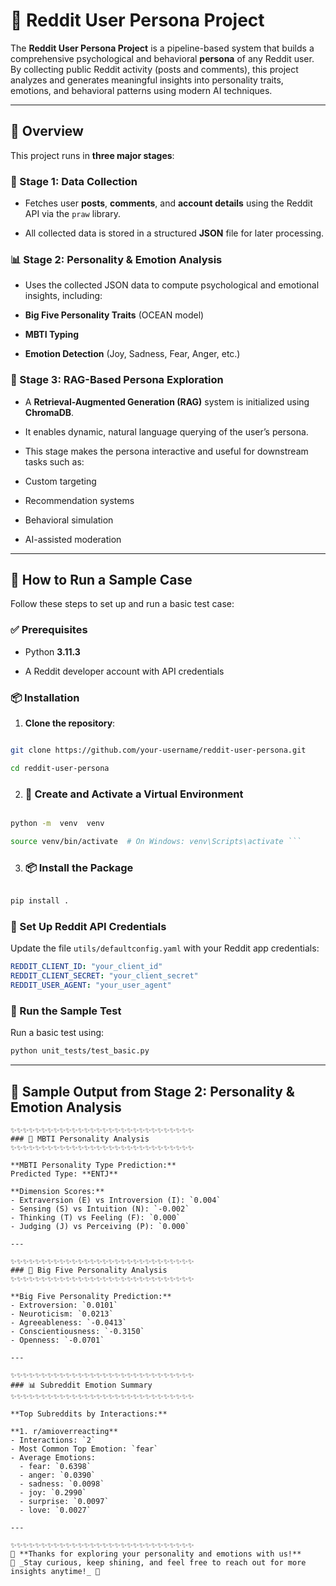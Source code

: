 # 🧠 Reddit User Persona Project

  

The **Reddit User Persona Project** is a pipeline-based system that builds a comprehensive psychological and behavioral **persona** of any Reddit user. By collecting public Reddit activity (posts and comments), this project analyzes and generates meaningful insights into personality traits, emotions, and behavioral patterns using modern AI techniques.

  

---

  

## 🚀 Overview

  

This project runs in **three major stages**:

  

### 📌 Stage 1: Data Collection

- Fetches user **posts**, **comments**, and **account details** using the Reddit API via the `praw` library.

- All collected data is stored in a structured **JSON** file for later processing.

  

### 📊 Stage 2: Personality & Emotion Analysis

- Uses the collected JSON data to compute psychological and emotional insights, including:

-  **Big Five Personality Traits** (OCEAN model)

-  **MBTI Typing**

-  **Emotion Detection** (Joy, Sadness, Fear, Anger, etc.)

  

### 🤖 Stage 3: RAG-Based Persona Exploration

- A **Retrieval-Augmented Generation (RAG)** system is initialized using **ChromaDB**.

- It enables dynamic, natural language querying of the user’s persona.

- This stage makes the persona interactive and useful for downstream tasks such as:

- Custom targeting

- Recommendation systems

- Behavioral simulation

- AI-assisted moderation

  

---

  

## 🧪 How to Run a Sample Case

  

Follow these steps to set up and run a basic test case:

  

### ✅ Prerequisites

- Python **3.11.3**

- A Reddit developer account with API credentials

  

### 📦 Installation

  

1.  **Clone the repository**:

```bash

git clone https://github.com/your-username/reddit-user-persona.git

cd reddit-user-persona  
```

  

2.  ### 🧰 Create and Activate a Virtual Environment

  

```bash

python -m  venv  venv

source venv/bin/activate  # On Windows: venv\Scripts\activate ```

  ```

3. ### 📦 Install the Package

  

```bash

pip install .
```

### 🔐 Set Up Reddit API Credentials

Update the file `utils/defaultconfig.yaml` with your Reddit app credentials:

```yaml
REDDIT_CLIENT_ID: "your_client_id"
REDDIT_CLIENT_SECRET: "your_client_secret"
REDDIT_USER_AGENT: "your_user_agent"
```

### 🧪 Run the Sample Test

Run a basic test using:

```bash
python unit_tests/test_basic.py
```


---

## 🧪 Sample Output from Stage 2: Personality & Emotion Analysis


```
✨✨✨✨✨✨✨✨✨✨✨✨✨✨✨✨✨✨✨✨✨✨✨✨✨✨✨✨✨✨  
### 🧠 MBTI Personality Analysis  
✨✨✨✨✨✨✨✨✨✨✨✨✨✨✨✨✨✨✨✨✨✨✨✨✨✨✨✨✨✨

**MBTI Personality Type Prediction:**  
Predicted Type: **ENTJ**

**Dimension Scores:**
- Extraversion (E) vs Introversion (I): `0.004`
- Sensing (S) vs Intuition (N): `-0.002`
- Thinking (T) vs Feeling (F): `0.000`
- Judging (J) vs Perceiving (P): `0.000`

---

✨✨✨✨✨✨✨✨✨✨✨✨✨✨✨✨✨✨✨✨✨✨✨✨✨✨✨✨✨✨  
### 🌟 Big Five Personality Analysis  
✨✨✨✨✨✨✨✨✨✨✨✨✨✨✨✨✨✨✨✨✨✨✨✨✨✨✨✨✨✨

**Big Five Personality Prediction:**
- Extroversion: `0.0101`
- Neuroticism: `0.0213`
- Agreeableness: `-0.0413`
- Conscientiousness: `-0.3150`
- Openness: `-0.0701`

---

✨✨✨✨✨✨✨✨✨✨✨✨✨✨✨✨✨✨✨✨✨✨✨✨✨✨✨✨✨✨  
### 📊 Subreddit Emotion Summary  
✨✨✨✨✨✨✨✨✨✨✨✨✨✨✨✨✨✨✨✨✨✨✨✨✨✨✨✨✨✨

**Top Subreddits by Interactions:**

**1. r/amioverreacting**
- Interactions: `2`  
- Most Common Top Emotion: `fear`  
- Average Emotions:
  - fear: `0.6398`
  - anger: `0.0390`
  - sadness: `0.0098`
  - joy: `0.2990`
  - surprise: `0.0097`
  - love: `0.0027`

---

✨✨✨✨✨✨✨✨✨✨✨✨✨✨✨✨✨✨✨✨✨✨✨✨✨✨✨✨✨✨  
🎉 **Thanks for exploring your personality and emotions with us!**  
💬 _Stay curious, keep shining, and feel free to reach out for more insights anytime!_ 🚀  

```